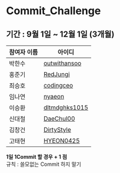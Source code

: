 # Commit_Challenge

## 기간 : 9월 1일 ~ 12월 1일 (3개월) ##
| 참여자 이름 | 아이디 |
| ------------ | ------------- |
| 박한수 | [outwithansoo](https://github.com/outwithansoo)  |
| 홍준기 | [RedJungi](https://github.com/RedJungi) |
| 최승호 | [codingceo](https://github.com/codingceo)  |
| 임나연 | [nyaeon](https://github.com/nyaeon)  |
| 이승환 | [dltmdghks1015](https://github.com/dltmdghks1015)  |
| 신대철 | [DaeChul00](https://github.com/DaeChul00)  |
| 김창건 | [DirtyStyle](https://github.com/DirtyStyle)  |
| 고태현 | [HYEON0425](https://github.com/HYEON0425)  |

<b> 1일 1Commit 할 경우 + 1 점 </b> <br> 
규칙 : 쓸모없는 Commit 하지 말기
